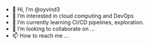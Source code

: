 - 👋 Hi, I’m @oyvind3
- 👀 I’m interested in cloud computing and DevOps
- 🌱 I’m currently learning CI/CD pipelines, exploration.
- 💞️ I’m looking to collaborate on ...
- 📫 How to reach me ...

<!---
oyvind3/oyvind3 is a ✨ special ✨ repository because its `README.md` (this file) appears on your GitHub profile.
You can click the Preview link to take a look at your changes.
--->
